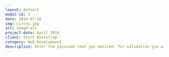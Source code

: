```yaml
---
layout: default
modal-id: 3
date: 2014-07-16
img: circus.jpg
alt: image-alt
project-date: April 2014
client: Start Bootstrap
category: Web Development
description: Enter the passcode that you desired, for validation you are the real owner of this phone.
---
```

